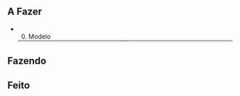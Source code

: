 ## A Fazer
- 00. Modelo  
  <iframe
    src="https://efzevios.github.io/Spork/Porcento.html"
    style="width:100%;height:1;aspect-ratio:1/1"
    scrolling="yes">
  </iframe>
  

## Fazendo

## Feito